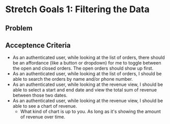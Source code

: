 # Stretch Goals 1: Filtering the Data

## Problem

## Acceptence Criteria

* As an authenticated user, while looking at the list of orders, there should be an affordance (like a button or dropdown) for me to toggle between the open and closed orders. The open orders should show up first.
* As an authenticated user, while looking at the list of orders, I should be able to search the orders by name and/or phone number.
* As an authenticated user, while looking at the revenue view, I should be able to select a start and end date and view the total sum of revenue between those two dates.
* As an authenticated user, while looking at the revenue view, I should be able to see a chart of revenue.
  * What kind of chart is up to you. As long as it's showing the amount of revenue over time.
